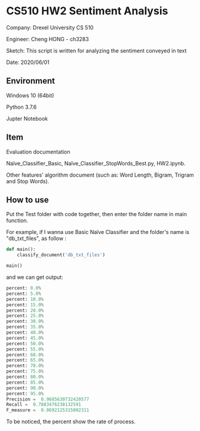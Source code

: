 # CS510 HW2 Sentiment Analysis 

 Company: Drexel University CS 510

 Engineer: Cheng HONG - ch3283
 
 Sketch: This script is written for analyzing the sentiment conveyed in text
 
 Date: 2020/06/01


## Environment

 Windows 10 (64bit)

 Python 3.7.6

 Jupter Notebook

## Item

Evaluation documentation

Naïve_Classifier_Basic, Naïve_Classifier_StopWords_Best.py, HW2.ipynb.

Other features' algorithm document (such as: Word Length, Bigram, Trigram and Stop Words).

## How to use
Put the Test folder with code together, then enter the folder name in main function.

For example, if I wanna use Basic Naïve Classifier and the folder's name is "db_txt_files", as follow :

```python
def main():
    classify_document('db_txt_files')

main()
```

and we can get output:
```python
percent: 0.0%
percent: 5.0%
percent: 10.0%
percent: 15.0%
percent: 20.0%
percent: 25.0%
percent: 30.0%
percent: 35.0%
percent: 40.0%
percent: 45.0%
percent: 50.0%
percent: 55.0%
percent: 60.0%
percent: 65.0%
percent: 70.0%
percent: 75.0%
percent: 80.0%
percent: 85.0%
percent: 90.0%
percent: 95.0%
Precision =  0.9685630732420577
Recall =  0.7883476238132591
F_measure =  0.8692125315002311

```
To be noticed, the percent show the rate of process.


